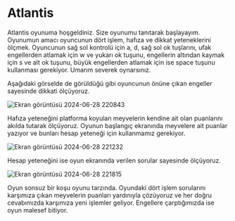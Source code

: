 # Atlantis
Atlantis oyunuma hoşgeldiniz. Size oyunumu tanıtarak başlayayım. Oyunumun amacı oyuncunun dört işlem, hafıza ve dikkat yeteneklerini ölçmek. Oyuncunun sağ sol kontrolü için a, d, sağ sol ok tuşlarını, ufak engellerden atlamak için w ve yukarı ok tuşunu, engellerin altından kaymak için s ve alt ok tuşunu, büyük engellerden atlamak için ise space tuşunu kullanması gerekiyor. Umarım severek oynarsınız.

Aşağıdaki görselde de görüldüğü gibi oyuncunun önüne çıkan engeller sayesinde dikkati ölçüyoruz.

![Ekran görüntüsü 2024-06-28 220843](https://github.com/melcaj13/Atlantis/assets/148561141/8328492c-d437-4248-a798-8fe90a131124)

Hafıza yeteneğini platforma koyulan meyvelerin kendine ait olan puanlarını akılda tutarak ölçüyoruz. Oyunun başlangıç ekranında meyvelere ait puanlar yazıyor ve bunları hesap yeteneği için kullanmamız gerekiyor.

![Ekran görüntüsü 2024-06-28 221232](https://github.com/melcaj13/Atlantis/assets/148561141/27852c61-0295-47d1-8291-1eea605301a0)

Hesap yeteneğini ise oyun ekranında verilen sorular sayesinde ölçüyoruz.

![Ekran görüntüsü 2024-06-28 221815](https://github.com/melcaj13/Atlantis/assets/148561141/8ff00231-b031-4289-a3c9-8a58c68e3c27)

Oyun sonsuz bir koşu oyunu tarzında. Oyundaki dört işlem sorularını karşımıza çıkan meyvelerin puanları yardınıyla çözüyoruz ve her doğru cevabımızda karşımıza yeni işlemler geliyor. Engellere çarptığımızda ise oyun malesef bitiyor.
